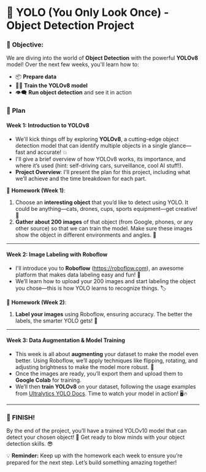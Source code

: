 # 🚀 YOLO (You Only Look Once) - Object Detection Project

### 🎯 **Objective:**
We are diving into the world of **Object Detection** with the powerful **YOLOv8** model! Over the next few weeks, you'll learn how to:
- 📦 **Prepare data**
- 🏋️‍♂️ **Train the YOLOv8 model**
- 👁️‍🗨️ **Run object detection** and see it in action

### 📅 **Plan**

#### Week 1: Introduction to YOLOv8
- We'll kick things off by exploring **YOLOv8**, a cutting-edge object detection model that can identify multiple objects in a single glance—fast and accurate! 💥
- I'll give a brief overview of how YOLOv8 works, its importance, and where it’s used (hint: self-driving cars, surveillance, cool AI stuff!).
- **Project Overview**: I'll present the plan for this project, including what we’ll achieve and the time breakdown for each part.

📝 **Homework (Week 1)**:
1. Choose an **interesting object** that you’d like to detect using YOLO. It could be anything—cats, drones, cups, sports equipment—get creative! 🦄
2. **Gather about 200 images** of that object (from Google, phones, or any other source) so that we can train the model. Make sure these images show the object in different environments and angles. 📸

---

#### Week 2: Image Labeling with Roboflow
- I'll introduce you to **Roboflow** (https://roboflow.com), an awesome platform that makes data labeling easy and fun! 🎉
- We’ll learn how to upload your 200 images and start labeling the object you chose—this is how YOLO learns to recognize things. 🏷️

📝 **Homework (Week 2)**:
1. **Label your images** using Roboflow, ensuring accuracy. The better the labels, the smarter YOLO gets! 🧠

---

#### Week 3: Data Augmentation & Model Training
- This week is all about **augmenting** your dataset to make the model even better. Using Roboflow, we’ll apply techniques like flipping, rotating, and adjusting brightness to make the model more robust. 🔄
- Once the images are ready, you’ll export them and upload them to **Google Colab** for training.
- We’ll then **train YOLOv8** on your dataset, following the usage examples from [Ultralytics YOLO Docs](https://docs.ultralytics.com/modes/train/#usage-examples). Time to watch your model in action! 🖥️🔥

---

### 🎉 **FINISH!**
By the end of the project, you’ll have a trained YOLOv10 model that can detect your chosen object! 🚀 Get ready to blow minds with your object detection skills. 😎

💡 **Reminder:** Keep up with the homework each week to ensure you’re prepared for the next step. Let’s build something amazing together!
